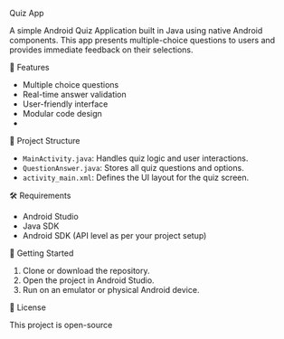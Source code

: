 Quiz App

A simple Android Quiz Application built in Java using native Android components. This app presents multiple-choice questions to users and provides immediate feedback on their selections.

📱 Features

- Multiple choice questions
- Real-time answer validation
- User-friendly interface
- Modular code design
- 
 📂 Project Structure

- `MainActivity.java`: Handles quiz logic and user interactions.
- `QuestionAnswer.java`: Stores all quiz questions and options.
- `activity_main.xml`: Defines the UI layout for the quiz screen.

🛠️ Requirements

- Android Studio
- Java SDK
- Android SDK (API level as per your project setup)

🚀 Getting Started

1. Clone or download the repository.
2. Open the project in Android Studio.
3. Run on an emulator or physical Android device.
   
📝 License

This project is open-source 
